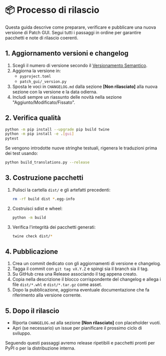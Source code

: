 # 📦 Processo di rilascio

Questa guida descrive come preparare, verificare e pubblicare una nuova versione di
Patch GUI. Segui tutti i passaggi in ordine per garantire pacchetti e note di
rilascio coerenti.

## 1. Aggiornamento versioni e changelog

1. Scegli il numero di versione secondo il [Versionamento Semantico](https://semver.org/lang/it/).
2. Aggiorna la versione in:
   - `pyproject.toml`
   - `patch_gui/_version.py`
3. Sposta le voci in `CHANGELOG.md` dalla sezione **[Non rilasciato]** alla nuova
   sezione con la versione e la data odierna.
4. Includi sempre un riassunto delle novità nella sezione "Aggiunto/Modificato/Fissato".

## 2. Verifica qualità

```bash
python -m pip install --upgrade pip build twine
python -m pip install -e .[gui]
pytest
```

Se vengono introdotte nuove stringhe testuali, rigenera le traduzioni prima dei
test usando:

```bash
python build_translations.py --release
```

## 3. Costruzione pacchetti

1. Pulisci la cartella `dist/` e gli artefatti precedenti:

   ```bash
   rm -rf build dist *.egg-info
   ```

2. Costruisci sdist e wheel:

   ```bash
   python -m build
   ```

3. Verifica l'integrità dei pacchetti generati:

   ```bash
   twine check dist/*
   ```

## 4. Pubblicazione

1. Crea un commit dedicato con gli aggiornamenti di versione e changelog.
2. Tagga il commit con `git tag vX.Y.Z` e spingi sia il branch sia il tag.
3. Su GitHub crea una Release associando il tag appena creato.
4. Copia nella descrizione il blocco corrispondente del changelog e allega i file
   `dist/*.whl` e `dist/*.tar.gz` come asset.
5. Dopo la pubblicazione, aggiorna eventuale documentazione che fa riferimento
   alla versione corrente.

## 5. Dopo il rilascio

- Riporta `CHANGELOG.md` alla sezione **[Non rilasciato]** con placeholder vuoti.
- Apri (se necessario) un issue per pianificare il prossimo ciclo di sviluppo.

Seguendo questi passaggi avremo release ripetibili e pacchetti pronti per PyPI o
per la distribuzione interna.
